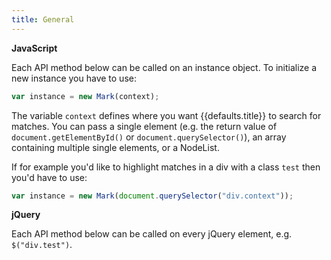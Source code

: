 ```yaml
---
title: General
---
```


**JavaScript**

Each API method below can be called on an instance object. To initialize a new
instance you have to use:

```javascript
var instance = new Mark(context);
```

The variable `context` defines where you want {{defaults.title}} to search for
matches. You can pass a single element (e.g. the return value of
`document.getElementById()` or `document.querySelector()`), an array containing
multiple single elements, or a NodeList.

If for example you'd like to highlight matches in a div with a class `test` then
you'd have to use:

```javascript
var instance = new Mark(document.querySelector("div.context"));
```

**jQuery**

Each API method below can be called on every jQuery element, e.g.
`$("div.test")`.
